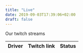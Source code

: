 ```yaml
---
title: "Live"
date: 2019-09-03T17:39:06+02:00
draft: false
---
```


Our twitch streams 

<table id="twitch-table" class="table">
    <thead>
        <tr>
            <th>Driver</th>
            <th>Twitch link</th>
            <th>Status</th>
        </tr>
    </thead>
    <tbody>
        <!-- <tr>
            <td>Andreas Olsson</td>
            <td><a href="#">jawee15</a></td>
            <td>Offline</td>
        </tr> -->
    </tbody>
</table>


<script type="text/javascript">
function successFunction(data) {
    var liveChannels = [];
    
    data.data.forEach(function(stream) {
      liveChannels.push(stream.user_name);
    });
      
    liveChannels.forEach(function(username) {
        var target = '#'+username.toLowerCase() + ' .status';
        $(target).text('Live');
    });
}

function createRows(channelsMap) {
    var rowTpl = '<tr id="{0}"><td>{1}</td><td><a href="https://twitch.tv/{2}">{3}</a></td><td class="status">Offline</td></tr>';
    // var rowTpl = '<div class="twitch-stream" id="{0}">Driver name: {1} Twitch Link <a href="https://twitch.tv/{2}">{3}</a></div>';
    channelsMap.forEach(function(obj) {
        var row = rowTpl.replace('{0}', obj.twitch)
        row = row.replace('{1}', obj.name)
        row = row.replace('{2}', obj.twitch)
        row = row.replace('{3}', obj.twitch)
        $('#twitch-table tbody').append(row)
    });
}


$(document).ready(function() {

    var channelsMap = [
        {'twitch': 'jawee15', 'name': 'Andreas Olsson'},
        {'twitch': 'hell_wille', 'name': 'Wilhelm Wiberg'},
        {'twitch': 'magnus_vallstrom', 'name': 'Magnus Vallström'},
        {'twitch': 'hell_jocke', 'name': 'Joachim Ljunggren'},
        {'twitch': 'nilsinhx', 'name': 'Niklas Hjelm'},
        {'twitch': 'hell_bodin', 'name': 'Jonas Bodin'}
    ];

    createRows(channelsMap);
    var usernames = [];
    channelsMap.forEach(function(obj) {
    	usernames.push(obj.twitch);
    });

    var data = JSON.stringify({ channels: usernames});

    $.ajax({
        type: "POST",
        url: 'https://twitch.hellracers.se',
        data: data,
        success: successFunction,
        contentType: "application/json; charset=utf-8",
        dataType: "json",
    });

});

</script>